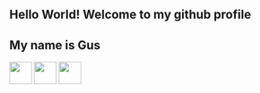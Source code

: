 ## Hello World! Welcome to my github profile
## My name is Gus


<img src="https://cdn.jsdelivr.net/gh/devicons/devicon@latest/icons/javascript/javascript-original.svg" width="40px" height="40px" />
<img src="https://cdn.jsdelivr.net/gh/devicons/devicon@latest/icons/html5/html5-original.svg" width="40px" height="40px" />
<img src="https://cdn.jsdelivr.net/gh/devicons/devicon@latest/icons/css3/css3-original.svg" width="40px" height="40px"/>
